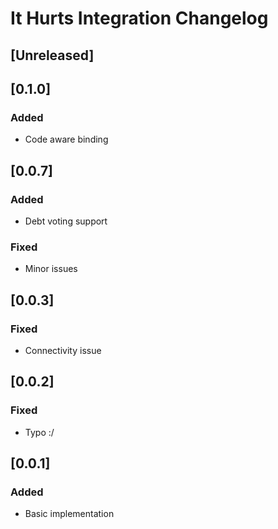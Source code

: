 <!-- Keep a Changelog guide -> https://keepachangelog.com -->

# It Hurts Integration Changelog

## [Unreleased]

## [0.1.0]
### Added
- Code aware binding

## [0.0.7]
### Added
- Debt voting support

### Fixed
- Minor issues

## [0.0.3]
### Fixed
- Connectivity issue

## [0.0.2]
### Fixed
- Typo :/

## [0.0.1]
### Added
- Basic implementation

